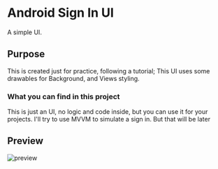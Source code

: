 # Android Sign In UI

A simple UI. 

## Purpose

This is created just for practice, following a tutorial; This UI uses some drawables for Background, and Views styling.

### What you can find in this project

This is just an UI, no logic and code inside, but you can use it for your projects. I'll try to use MVVM to simulate a sign in. But that will be later

## Preview

![preview]()



